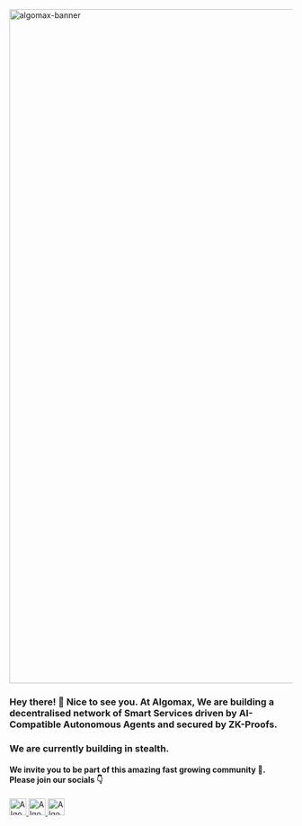 <!--suppress HtmlDeprecatedAttribute -->

<img width="1200" alt="algomax-banner" src="https://github.com/algomaxai/.github/assets/7534044/6c17a39f-d64f-42e5-b78b-f278453f561c">






### Hey there! 👋 Nice to see you. At Algomax, We are building a decentralised network of Smart Services driven by AI-Compatible Autonomous Agents and secured by ZK-Proofs.

### We are currently building in stealth.

#### We invite you to be part of this amazing fast growing community 🤗. Please join our socials 👇
<p align="left">

 <a href="https://www.twitter.com/algomaxai/">
    <img src="https://cdn-icons-png.flaticon.com/512/733/733579.png" alt="Algomax AI's Twitter Page" height="30" width="30">
  </a>

 <a href="https://www.github.com/algomaxai//">
    <img src="https://cdn-icons-png.flaticon.com/512/1051/1051326.png" alt="Algomax AI's Github Org" height="30" width="30">
  </a>

  <a href="https://discord.gg/HsAnSkVPFN">
    <img src="https://cdn-icons-png.flaticon.com/512/2111/2111370.png" alt="Algomax AI's Discord Server" height="30" width="30">
  </a>

</p>
